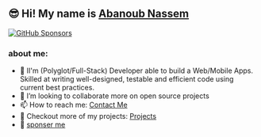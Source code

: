 ## 😎 Hi! My name is [Abanoub Nassem](https://abanoubnassem.com/)

<p>
  <a href="https://github.com/sponsors/abanoubnassem">
    <img alt="GitHub Sponsors" src="https://img.shields.io/static/v1?label=Sponsor&message=%E2%9D%A4&style=for-the-badge&logo=github&color=FF69B4">
  </a>
</p>


### about me:
- 🌱 II'm (Polyglot/Full-Stack) Developer able to build a Web/Mobile Apps. Skilled at writing well-designed, testable and efficient code using current best practices.
- 👯 I’m looking to collaborate more on open source projects
- 📫 How to reach me: [Contact Me](https://abanoubnassem.com/#contacts%20_header)
- 📂 Checkout more of my projects: [Projects](https://abanoubnassem.com/#portfolio)
- 💖 [sponser me](https://github.com/sponsors/abanoubnassem)
